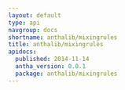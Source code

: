 ```yaml
---
layout: default
type: api
navgroup: docs
shortname: anthalib/mixingrules
title: anthalib/mixingrules
apidocs:
  published: 2014-11-14
  antha_version: 0.0.1
  package: anthalib/mixingrules
---
```

